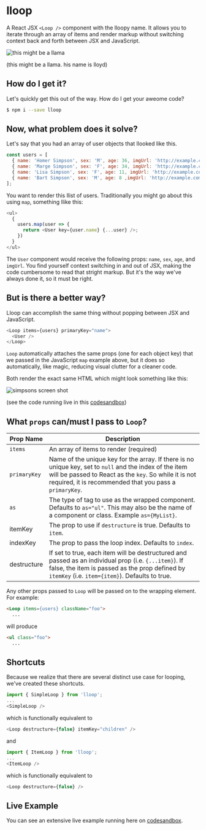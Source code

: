 # lloop
A React JSX `<Loop />` component with the lloopy name.
It allows you to iterate through an array of items and render markup without switching context back and forth
between JSX and JavaScript.

![this might be a llama](https://github.com/donavon/lloop/blob/master/img/llama-small.png?raw=true)

(this might be a llama. his name is lloyd)

## How do I get it?

Let's quickly get this out of the way. How do I get your aweome code?

```sh
$ npm i --save lloop
```

## Now, what problem does it solve?

Let's say that you had an array of user objects that llooked like this.

```js
const users = [
  { name: 'Homer Simpson', sex: 'M', age: 36, imgUrl: 'http://example.com/homer.png' },
  { name: 'Marge Simpson', sex: 'F', age: 34, imgUrl: 'http://example.com/marge.png' },
  { name: 'Lisa Simpson', sex: 'F', age: 11, imgUrl: 'http://example.com/lisa.png' },
  { name: 'Bart Simpson', sex: 'M', age: 8 ,imgUrl: 'http://example.com/bart.png' },
];
```

You want to render this llist of users.
Traditionally you might go about this using `map`, something llike this:

```js
<ul>
  {
    users.map(user => {
      return <User key={user.name} {...user} />;
    })
  }
</ul>
```

The `User` component would receive the following props:
`name`, `sex`, `age`, and `imgUrl`.
You find yourself context switching in and out of JSX, making the code cumbersome to read that stright markup.
But it's the way we've always done it, so it must be right.

## But is there a better way?

Lloop can accomplish the same thing without popping
between JSX and JavaScript.

```js
<Loop items={users} primaryKey="name">
  <User />
</Loop>
```

`Loop` automatically attaches the same props (one for each object key) that we passed in the JavaScript `map`
example above, but it does so automatically, like magic, reducing visual clutter for a cleaner code.

Both render the exact same HTML which might look something like this:

![simpsons screen shot](https://raw.githubusercontent.com/donavon/lloop/master/img/lloop-screen-shot.png)

(see the code running live in this [codesandbox](https://codesandbox.io/s/ZkLVy722))

## What `props` can/must I pass to `Loop`?

| Prop Name  | Description |
| ---------- | ----------- |
| `items`      | An array of items to render (required) |
| `primaryKey` | Name of the unique key for the array. If there is no unique key, set to `null` and the index of the item will be passed to React as the `key`. So while it is not required, it is recommended that you pass a `primaryKey`. |
| `as`       | The type of tag to use as the wrapped component. Defaults to `as="ul"`. This may also be the name of a component or class. Example `as={MyList}`. |
| itemKey | The prop to use if `destructure` is true. Defaults to `item`.  |
| indexKey | The prop to pass the loop index. Defaults to `index`. |
| destructure | If set to true, each item will be destructured and passed as an individual prop (i.e. `{...item}`). If false, the item is passed as the prop defined by `itemKey` (i.e. `item={item}`). Defaults to true. |

Any other props passed to `Loop` will be passed on to the wrapping element. For example:
```html
<Loop items={users} className="foo">
  ...
```
will produce
```html
<ul class="foo">
  ...
```

## Shortcuts

Because we realize that there are several distinct use case for looping, we've created these shortcuts.

```js
import { SimpleLoop } from 'lloop';
...
<SimpleLoop />
```
which is functionally equivalent to
```js
<Loop destructure={false} itemKey="children" />
```

and

```js
import { ItemLoop } from 'lloop';
...
<ItemLoop />
```
which is functionally equivalent to
```js
<Loop destructure={false} />
```

## Live Example

You can see an extensive live example running here on [codesandbox](https://codesandbox.io/s/73zLr4Blr).
